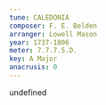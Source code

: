 ```yaml
---
tune: CALEDONIA
composer: F. E. Belden
arranger: Lowell Mason
year: 1737-1806
meter: 7.7.7.5.D.
key: A Major
anacrusis: 0
---
```

undefined